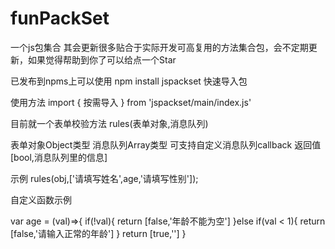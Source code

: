 # funPackSet

一个js包集合
其会更新很多贴合于实际开发可高复用的方法集合包，会不定期更新，如果觉得帮助到你了可以给点一个Star


已发布到npms上可以使用
npm install jspackset
快速导入包

使用方法
import { 按需导入 } from 'jspackset/main/index.js'

目前就一个表单校验方法
rules(表单对象,消息队列)

表单对象Object类型
消息队列Array类型
可支持自定义消息队列callback
返回值 [bool,消息队列里的信息]

示例
rules(obj,['请填写姓名',age,'请填写性别']);

自定义函数示例

var age = (val)=>{
if(!val){
return [false,'年龄不能为空']
}else if(val < 1){
return [false,'请输入正常的年龄']
}
return [true,'']
}